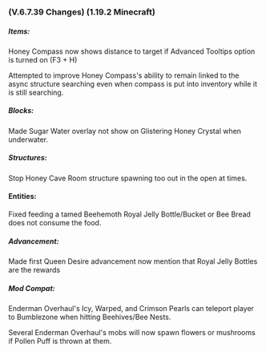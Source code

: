 ### **(V.6.7.39 Changes) (1.19.2 Minecraft)**

##### Items:
Honey Compass now shows distance to target if Advanced Tooltips option is turned on (F3 + H)

Attempted to improve Honey Compass's ability to remain linked to the async structure searching even 
 when compass is put into inventory while it is still searching.

##### Blocks:
Made Sugar Water overlay not show on Glistering Honey Crystal when underwater.

##### Structures:
Stop Honey Cave Room structure spawning too out in the open at times.

#### Entities:
Fixed feeding a tamed Beehemoth Royal Jelly Bottle/Bucket or Bee Bread does not consume the food.

##### Advancement:
Made first Queen Desire advancement now mention that Royal Jelly Bottles are the rewards

##### Mod Compat:
Enderman Overhaul's Icy, Warped, and Crimson Pearls can teleport player to Bumblezone when hitting Beehives/Bee Nests.

Several Enderman Overhaul's mobs will now spawn flowers or mushrooms if Pollen Puff is thrown at them.
